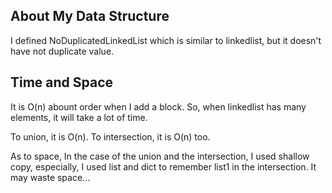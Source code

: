 ## About My Data Structure
I defined NoDuplicatedLinkedList which is similar to linkedlist, but it doesn't have not duplicate value.

## Time and Space
It is O(n) abount order when I add a block.
So, when linkedlist has many elements,
it will take a lot of time.

To union, it is O(n).
To intersection, it is O(n) too.

As to space, In the case of the union and the intersection,
I used shallow copy,
especially,  I used list and dict to remember list1 in the intersection.
It may waste space...
